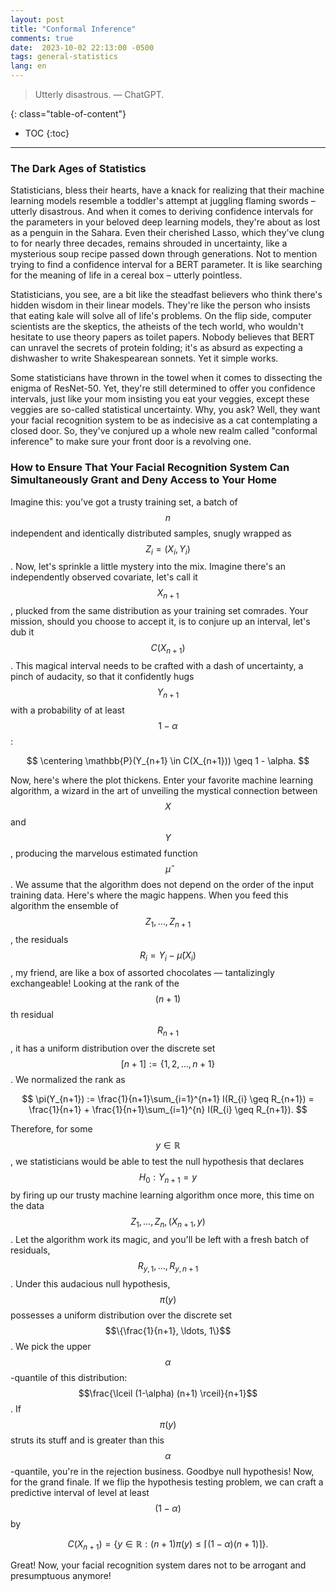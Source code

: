 ```yaml
---
layout: post
title: "Conformal Inference"
comments: true
date:  2023-10-02 22:13:00 -0500
tags: general-statistics
lang: en
---
```


> Utterly disastrous. ― ChatGPT.

<!--more-->
{: class="table-of-content"}
* TOC
{:toc}
---



### The Dark Ages of Statistics

Statisticians, bless their hearts, have a knack for realizing that their machine learning models resemble a toddler's attempt at juggling flaming swords – utterly disastrous. And when it comes to deriving confidence intervals for the parameters in your beloved deep learning models, they're about as lost as a penguin in the Sahara. Even their cherished Lasso, which they've clung to for nearly three decades, remains shrouded in uncertainty, like a mysterious soup recipe passed down through generations. Not to mention trying to find a confidence interval for a BERT parameter. It is like searching for the meaning of life in a cereal box – utterly pointless. 

Statisticians, you see, are a bit like the steadfast believers who think there's hidden wisdom in their linear models. They're like the person who insists that eating kale will solve all of life's problems. On the flip side, computer scientists are the skeptics, the atheists of the tech world, who wouldn't hesitate to use theory papers as toilet papers. Nobody believes that BERT can unravel the secrets of protein folding; it's as absurd as expecting a dishwasher to write Shakespearean sonnets. Yet it simple works. 

Some statisticians have thrown in the towel when it comes to dissecting the enigma of ResNet-50. Yet, they're still determined to offer you confidence intervals, just like your mom insisting you eat your veggies, except these veggies are so-called statistical uncertainty. Why, you ask? Well, they want your facial recognition system to be as indecisive as a cat contemplating a closed door. So, they've conjured up a whole new realm called "conformal inference" to make sure your front door is a revolving one.

### How to Ensure That Your Facial Recognition System Can Simultaneously Grant and Deny Access to Your Home

Imagine this: you've got a trusty training set, a batch of $$n$$ independent and identically distributed samples, snugly wrapped as $$Z_i = (X_i, Y_i)$$. Now, let's sprinkle a little mystery into the mix. Imagine there's an independently observed covariate, let's call it $$X_{n+1}$$, plucked from the same distribution as your training set comrades. Your mission, should you choose to accept it, is to conjure up an interval, let's dub it $$C(X_{n+1})$$. This magical interval needs to be crafted with a dash of uncertainty, a pinch of audacity, so that it confidently hugs $$Y_{n+1}$$ with a probability of at least $$1 - \alpha$$:  

$$
\centering
\mathbb{P}(Y_{n+1} \in C(X_{n+1})) \geq 1 - \alpha.
$$

Now, here's where the plot thickens. Enter your favorite machine learning algorithm, a wizard in the art of unveiling the mystical connection between $$X$$ and $$Y$$, producing the marvelous estimated function $$\hat{\mu}$$. We assume that the algorithm does not depend on the order of the input training data. Here's where the magic happens. When you feed this algorithm the ensemble of $$Z_1, \ldots, Z_{n+1}$$, the residuals $$R_i = Y_i - \hat{\mu}(X_i)$$, my friend, are like a box of assorted chocolates –– tantalizingly exchangeable! Looking at the rank of the $$(n+1)$$th residual $$R_{n+1}$$, it has a uniform distribution over the discrete set $$[n+1] := \{1, 2, \ldots, n+1\}$$. We normalized the rank as 

$$
\pi(Y_{n+1}) := \frac{1}{n+1}\sum_{i=1}^{n+1} I(R_{i} \geq R_{n+1}) = \frac{1}{n+1} + \frac{1}{n+1}\sum_{i=1}^{n} I(R_{i} \geq R_{n+1}).
$$

Therefore, for some $$y \in \mathbb{R}$$, we statisticians would be able to test the null hypothesis that declares
$$H_0 : Y_{n+1} = y$$
by firing up our trusty machine learning algorithm once more, this time on the data $$Z_1, \ldots, Z_n, (X_{n+1}, y)$$. Let the algorithm work its magic, and you'll be left with a fresh batch of residuals,  $$R_{y,1}, \ldots, R_{y, n+1}$$. Under this audacious null hypothesis, $$\pi(y)$$ possesses a uniform distribution over the discrete set $$\{\frac{1}{n+1}, \ldots, 1\}$$. We pick the upper $$\alpha$$-quantile of this distribution: $$\frac{\lceil (1-\alpha) (n+1) \rceil}{n+1}$$. If $$\pi(y)$$ struts its stuff and is greater than this $$\alpha$$-quantile, you're in the rejection business. Goodbye null hypothesis! Now, for the grand finale. If we flip the hypothesis testing problem, we can craft a predictive interval of level at least $$(1 - \alpha)$$ by

$$
C(X_{n+1}) = \{y\in \mathbb{R}: (n+1) \pi(y) \leq \lceil (1-\alpha) (n+1) \rceil\}. 
$$

Great! Now, your facial recognition system dares not to be arrogant and presumptuous anymore!